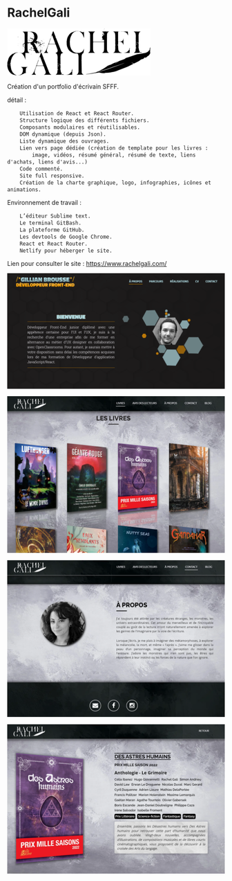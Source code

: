 # RachelGali

![Preview](https://raw.githubusercontent.com/GilBrou/RachelGali/master/public/img/RGLogo2.webp)

Création d'un portfolio d'écrivain SFFF.

détail :

		Utilisation de React et React Router.
		Structure logique des différents fichiers.
		Composants modulaires et réutilisables.
		DOM dynamique (depuis Json).
		Liste dynamique des ouvrages.
		Lien vers page dédiée (création de template pour les livres :
			image, vidéos, résumé général, résumé de texte, liens d'achats, liens d'avis...)
		Code commenté.
		Site full responsive.
		Création de la charte graphique, logo, infographies, icônes et animations.
	

Environnement de travail :

		L’éditeur Sublime text.
		Le terminal GitBash.
		La plateforme GitHub.
		Les devtools de Google Chrome. 
		React et React Router.		
		Netlify pour héberger le site.

Lien pour consulter le site : https://www.rachelgali.com/

![Preview](https://raw.githubusercontent.com/GilBrou/RachelGali/master/public/img/Site1.webp)

![Preview](https://raw.githubusercontent.com/GilBrou/RachelGali/master/public/img/Site2.webp)

![Preview](https://raw.githubusercontent.com/GilBrou/RachelGali/master/public/img/Site3.webp)

![Preview](https://raw.githubusercontent.com/GilBrou/RachelGali/master/public/img/Site4.webp)